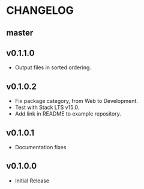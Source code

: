 # CHANGELOG

## master

## v0.1.1.0

* Output files in sorted ordering.

## v0.1.0.2

* Fix package category, from Web to Development.
* Test with Stack LTS v15.0.
* Add link in README to example repository.

## v0.1.0.1

* Documentation fixes


## v0.1.0.0

* Initial Release
